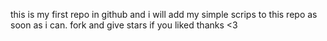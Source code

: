 


this is my first repo in github and i will add my simple scrips to this repo as soon as i can.
fork and give stars if you liked
thanks <3

